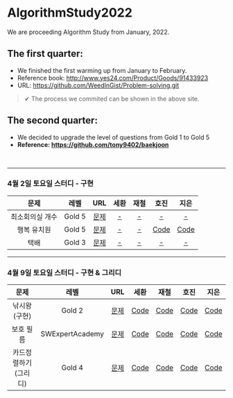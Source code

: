# AlgorithmStudy2022
We are proceeding Algorithm Study from January, 2022.
## The first quarter: 
- We finished the first warming up from January to February.
- Reference book: http://www.yes24.com/Product/Goods/91433923
- URL: https://github.com/WeedInGist/Problem-solving.git
>✔︎ The process we commited can be shown in the above site.

## The second quarter: 
- We decided to upgrade the level of questions from Gold 1 to Gold 5
- **Reference: https://github.com/tony9402/baekjoon**

</br>

-----

### 4월 2일 토요일 스터디 - 구현
|      문제      | 레벨 |                           URL                            | 세환 | 재철 | 호진 | 지은 |   
| :------------: | :--: | :------------------------------------------------------: |:--:|:--:| :--:|:--:|    
|  최소회의실 개수   |  Gold 5   | [문제](https://www.acmicpc.net/problem/19598) |[-]()|[-]()|[-]()|[-]()|   
|  행복 유치원   |  Gold 5   | [문제](https://www.acmicpc.net/problem/13164) |[-]()|[-]()|[Code](https://github.com/junghojin/AlgorithmStudy2022/blob/82e35c27f92fa9e0053b4d4f7632455ee65b9b59/%EC%A0%95%ED%98%B8%EC%A7%84/02_Greedy/Main_13164_Greedy.java)|[Code]()| 
|  택배   |  Gold 3   | [문제](https://www.acmicpc.net/problem/8980) |[-]()|[-]()|[-]()|[-]()| 

------
### 4월 9일 토요일 스터디 - 구현 & 그리디
|      문제      | 레벨 |                           URL                            | 세환 | 재철 | 호진 | 지은 |   
| :------------: | :--: | :------------------------------------------------------: |:--:|:--:| :--:|:--:|    
|  낚시왕(구현)   |  Gold 2    | [문제](https://www.acmicpc.net/problem/17143) |[Code]()|[Code]()|[Code]()|[Code]()|   
|  보호 필름   |  SWExpertAcademy   | [문제](https://swexpertacademy.com/main/code/problem/problemDetail.do?contestProbId=AV5V1SYKAaUDFAWu) |[Code]()|[Code]()|[Code]()|[Code]()| 
|  카드정렬하기(그리디)   |  Gold 4   | [문제](https://www.acmicpc.net/problem/1715) |[Code]()|[Code]()|[Code]()|[Code]()| 
